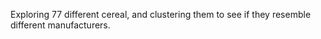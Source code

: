 Exploring 77 different cereal, and clustering them to see if they resemble different manufacturers.
